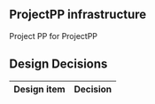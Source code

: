 ## ProjectPP infrastructure

Project PP for ProjectPP


## Design Decisions
| Design item                | Decision|
| :----------------------------------- | :--------------------------------------------------------------------------------|
